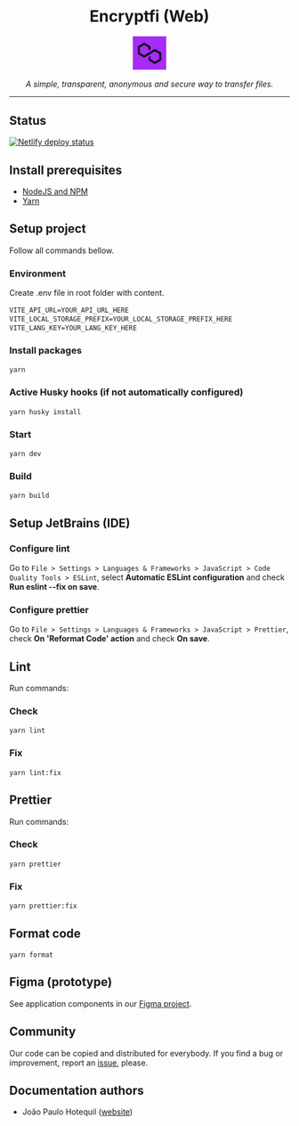 <h1 align="center">Encryptfi (Web)</h1>

<p align="center">
    <img align="center" src="./src/assets/images/logo.png" width="12%" alt="Encryptfi logo" />
    <br>
    <br>
    <i>A simple, transparent, anonymous and secure way to transfer files.</i>
</p>

<hr>

## Status
[![Netlify deploy status](https://api.netlify.com/api/v1/badges/778b09ca-7110-4e31-ae1d-be841932adad/deploy-status)](https://app.netlify.com/sites/shimmering-kulfi-dea3f6/deploys)

## Install prerequisites
- [NodeJS and NPM](https://nodejs.org/en/download)
- [Yarn](https://classic.yarnpkg.com/lang/en/docs/install)

## Setup project
Follow all commands bellow.

### Environment
Create .env file in root folder with content.
```
VITE_API_URL=YOUR_API_URL_HERE
VITE_LOCAL_STORAGE_PREFIX=YOUR_LOCAL_STORAGE_PREFIX_HERE
VITE_LANG_KEY=YOUR_LANG_KEY_HERE
```

### Install packages
```
yarn
```

### Active Husky hooks (if not automatically configured)
```
yarn husky install
```

### Start
```
yarn dev
```

### Build
```
yarn build
```

## Setup JetBrains (IDE)

### Configure lint
Go to `File > Settings > Languages & Frameworks > JavaScript > Code Quality Tools > ESLint`, select **Automatic ESLint configuration** and check **Run eslint --fix on save**.

### Configure prettier
Go to `File > Settings > Languages & Frameworks > JavaScript > Prettier`, check **On 'Reformat Code' action** and check **On save**.

## Lint
Run commands:

### Check
```
yarn lint
```

### Fix
```
yarn lint:fix
```

## Prettier
Run commands:

### Check
```
yarn prettier
```

### Fix
```
yarn prettier:fix
```

## Format code
```
yarn format
```

## Figma (prototype)
See application components in our [Figma project](https://www.figma.com/file/SADKp23JNkpiVvhJsRZFAk/Web).

## Community
Our code can be copied and distributed for everybody. If you find a bug or improvement, report an [issue](https://github.com/toresrise/encryptfi-web/issues), please.

## Documentation authors
- João Paulo Hotequil ([website](https://hotequil.tech))
